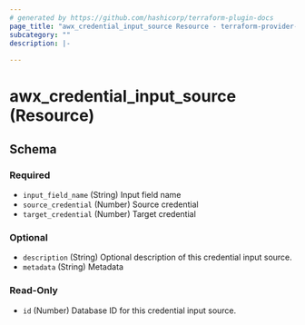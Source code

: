 ```yaml
---
# generated by https://github.com/hashicorp/terraform-plugin-docs
page_title: "awx_credential_input_source Resource - terraform-provider-awx"
subcategory: ""
description: |-
  
---
```


# awx_credential_input_source (Resource)





<!-- schema generated by tfplugindocs -->
## Schema

### Required

- `input_field_name` (String) Input field name
- `source_credential` (Number) Source credential
- `target_credential` (Number) Target credential

### Optional

- `description` (String) Optional description of this credential input source.
- `metadata` (String) Metadata

### Read-Only

- `id` (Number) Database ID for this credential input source.
